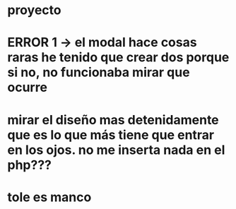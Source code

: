 # proyecto
# ERROR 1 -> el modal hace cosas raras he tenido que crear dos porque si no, no funcionaba mirar que ocurre
# mirar el diseño mas detenidamente que es lo que más tiene que entrar en los ojos. no me inserta nada en el php???
# tole es manco 

